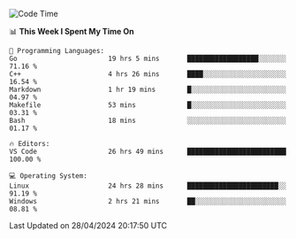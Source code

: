 
<!--START_SECTION:waka-->
![Code Time](http://img.shields.io/badge/Code%20Time-544%20hrs%2054%20mins-blue)

📊 **This Week I Spent My Time On** 

```text
💬 Programming Languages: 
Go                       19 hrs 5 mins       ██████████████████░░░░░░░   71.16 % 
C++                      4 hrs 26 mins       ████░░░░░░░░░░░░░░░░░░░░░   16.54 % 
Markdown                 1 hr 19 mins        █░░░░░░░░░░░░░░░░░░░░░░░░   04.97 % 
Makefile                 53 mins             █░░░░░░░░░░░░░░░░░░░░░░░░   03.31 % 
Bash                     18 mins             ░░░░░░░░░░░░░░░░░░░░░░░░░   01.17 % 

🔥 Editors: 
VS Code                  26 hrs 49 mins      █████████████████████████   100.00 % 

💻 Operating System: 
Linux                    24 hrs 28 mins      ███████████████████████░░   91.19 % 
Windows                  2 hrs 21 mins       ██░░░░░░░░░░░░░░░░░░░░░░░   08.81 % 
```


 Last Updated on 28/04/2024 20:17:50 UTC
<!--END_SECTION:waka-->
